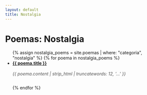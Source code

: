 ```yaml
---
layout: default
title: Nostalgia
---
```


<div class="container">
  <h1>Poemas: Nostalgia</h1>
  <ul>
    {% assign nostalgia_poems = site.poemas | where: "categoria", "nostalgia" %}
    {% for poema in nostalgia_poems %}
      <li style="margin-bottom:2em;">
  <a href="{{ site.baseurl }}{{ poema.url }}"><strong>{{ poema.title }}</strong></a><br>
        <span style="display:block; color:#555; font-style:italic; white-space:pre-line;">
          {{ poema.content | strip_html | truncatewords: 12, '...' }}
        </span>
      </li>
    {% endfor %}
  </ul>
</div>
